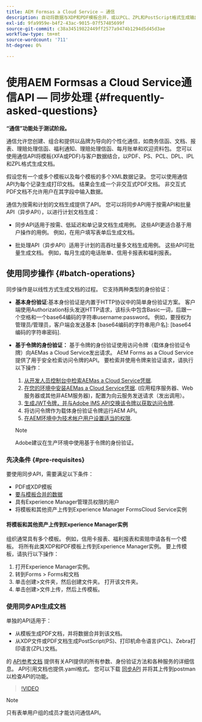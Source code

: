 ```yaml
---
title: AEM Formsas a Cloud Service — 通信
description: 自动将数据与XDP和PDF模板合并，或以PCL、ZPL和PostScript格式生成输出
exl-id: 9fa9959e-b4f2-43ac-9015-07f57485699f
source-git-commit: c38a34519822449ff2577a9474b1294d5d45d3ae
workflow-type: tm+mt
source-wordcount: '711'
ht-degree: 0%

---
```



# 使用AEM Formsas a Cloud Service通信API — 同步处理 {#frequently-asked-questions}

**“通信”功能处于测试阶段。**

通信允许您创建、组合和提供以品牌为导向的个性化通信，如商务信函、文档、报表、理赔处理信函、福利通知、理赔处理信函、每月账单和欢迎资料包。 您可以使用通信API将模板(XFA或PDF)与客户数据结合，以PDF、PS、PCL、DPL、IPL和ZPL格式生成文档。

假设您有一个或多个模板以及每个模板的多个XML数据记录。 您可以使用通信API为每个记录生成打印文档。 <!-- You can also combine the records into a single document. --> 结果会生成一个非交互式PDF文档。 非交互式PDF文档不允许用户在其字段中输入数据。


通信为按需和计划的文档生成提供了API。 您可以将同步API用于按需API和批量API（异步API），以进行计划文档生成：

* 同步API适用于按需、低延迟和单记录文档生成用例。 这些API更适合基于用户操作的用例。 例如，在用户填写表单后生成文档。

* 批处理API（异步API）适用于计划的高吞吐量多文档生成用例。 这些API可批量生成文档。 例如，每月生成的电话账单、信用卡报表和福利报表。

## 使用同步操作 {#batch-operations}

同步操作是以线性方式生成文档的过程。 它支持两种类型的身份验证：

* **基本身份验证**:基本身份验证是内置于HTTP协议中的简单身份验证方案。 客户端使用Authorization标头发送HTTP请求，该标头中包含Basic一词，后跟一个空格和一个base64编码的字符串username:password。 例如，要授权为管理员/管理员，客户端会发送基本 [base64编码的字符串用户名]: [base64编码的字符串密码].

* **基于令牌的身份验证：** 基于令牌的身份验证使用访问令牌（载体身份验证令牌）向AEMas a Cloud Service发出请求。 AEM Forms as a Cloud Service提供了用于安全检索访问令牌的API。 要检索并使用令牌来验证请求，请执行以下操作：

   1. [从开发人员控制台中检索AEMas a Cloud Service凭据](https://experienceleague.adobe.com/docs/experience-manager-learn/getting-started-with-aem-headless/authentication/service-credentials.html).
   1. [在您的环境中安装AEMas a Cloud Service凭据](https://experienceleague.adobe.com/docs/experience-manager-learn/getting-started-with-aem-headless/authentication/service-credentials.html). (应用程序服务器、Web服务器或其他非AEM服务器)，配置为向云服务发送请求（发出调用）。
   1. [生成JWT令牌，并与Adobe IMS API交换该令牌以获取访问令牌](https://experienceleague.adobe.com/docs/experience-manager-learn/getting-started-with-aem-headless/authentication/service-credentials.html).
   1. 将访问令牌作为载体身份验证令牌运行AEM API。
   1. [在AEM环境中为技术帐户用户设置适当的权限](https://experienceleague.adobe.com/docs/experience-manager-learn/getting-started-with-aem-headless/authentication/service-credentials.html?lang=en#configure-access-in-aem).

   >[!NOTE]
   >
   >Adobe建议在生产环境中使用基于令牌的身份验证。

### 先决条件 {#pre-requisites}

要使用同步API，需要满足以下条件：

* PDF或XDP模板
* [要与模板合并的数据](#form-data)
* 具有Experience Manager管理员权限的用户
* 将模板和其他资产上传到Experience Manager FormsCloud Service实例

#### 将模板和其他资产上传到Experience Manager实例

组织通常具有多个模板。 例如，信用卡报表、福利报表和索赔申请各有一个模板。 将所有此类XDP和PDF模板上传到Experience Manager实例。 要上传模板，请执行以下操作：

1. 打开Experience Manager实例。
1. 转到Forms > Forms和文档
1. 单击创建>文件夹，然后创建文件夹。 打开该文件夹。
1. 单击创建>文件上传，然后上传模板。

### 使用同步API生成文档

单独的API适用于：

* 从模板生成PDF文档，并将数据合并到该文档。
* 从XDP文件或PDF文档生成PostScript(PS)、打印机命令语言(PCL)、Zebra打印语言(ZPL)文档。

的 [API参考文档](https://www.adobe.io/experience-manager-forms-cloud-service-developer-reference/api/sync/#tag/Communications-Services) 提供有关API提供的所有参数、身份验证方法和各种服务的详细信息。 API引用文档也提供.yaml格式。 您可以下载 [同步API](assets/sync.yaml) 并将其上传到postman以检查API的功能。

>[!VIDEO](https://video.tv.adobe.com/v/335771)

>[!NOTE]
>
>只有表单用户组的成员才能访问通信API。

